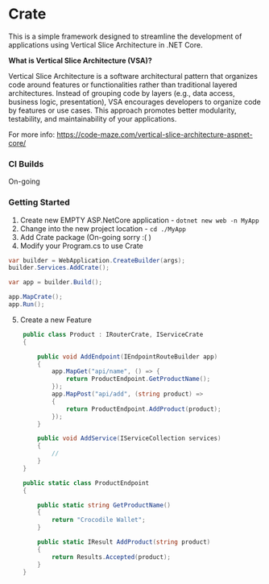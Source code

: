 # Crate
This is a simple framework designed to streamline the development of applications using Vertical Slice Architecture in .NET Core. 

**What is Vertical Slice Architecture (VSA)?**

Vertical Slice Architecture is a software architectural pattern that organizes code around features or functionalities rather than traditional layered architectures. Instead of grouping code by layers (e.g., data access, business logic, presentation), VSA encourages developers to organize code by features or use cases. This approach promotes better modularity, testability, and maintainability of your applications.

For more info:
https://code-maze.com/vertical-slice-architecture-aspnet-core/

### CI Builds

On-going

### Getting Started

1. Create new EMPTY ASP.NetCore application - `dotnet new web -n MyApp`
2. Change into the new project location - `cd ./MyApp`
3. Add Crate package (On-going sorry :( )
4. Modify your Program.cs to use Crate

```csharp
var builder = WebApplication.CreateBuilder(args);
builder.Services.AddCrate();

var app = builder.Build();

app.MapCrate();
app.Run();
```

5. Create a new Feature

```csharp
    public class Product : IRouterCrate, IServiceCrate
    {

        public void AddEndpoint(IEndpointRouteBuilder app)
        {
            app.MapGet("api/name", () => {
                return ProductEndpoint.GetProductName();
            });
            app.MapPost("api/add", (string product) =>
            {
                return ProductEndpoint.AddProduct(product);
            });
        }

        public void AddService(IServiceCollection services)
        {
            //
        }
    }

    public static class ProductEndpoint
    {

        public static string GetProductName()
        {
            return "Crocodile Wallet";
        }

        public static IResult AddProduct(string product)
        {
            return Results.Accepted(product);
        }
    }
```
